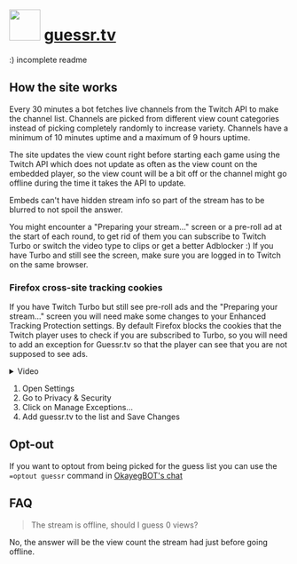 # <img src="https://github.com/badoge/guessr.tv/assets/18620902/9f3b6cda-1f2f-4d29-9ddb-ad91c5ceb22c" width="56"> [guessr.tv](https://guessr.tv/)

:) incomplete readme

## How the site works

Every 30 minutes a bot fetches live channels from the Twitch API to make the channel list. Channels are picked from different view count categories instead of picking completely randomly to increase variety. Channels have a minimum of 10 minutes uptime and a maximum of 9 hours uptime.

The site updates the view count right before starting each game using the Twitch API which does not update as often as the view count on the embedded player, so the view count will be a bit off or the channel might go offline during the time it takes the API to update.

Embeds can't have hidden stream info so part of the stream has to be blurred to not spoil the answer.

You might encounter a "Preparing your stream..." screen or a pre-roll ad at the start of each round, to get rid of them you can subscribe to Twitch Turbo or switch the video type to clips or get a better Adblocker :)
If you have Turbo and still see the screen, make sure you are logged in to Twitch on the same browser.

### Firefox cross-site tracking cookies

If you have Twitch Turbo but still see pre-roll ads and the "Preparing your stream..." screen you will need make some changes to your Enhanced Tracking Protection settings. By default Firefox blocks the cookies that the Twitch player uses to check if you are subscribed to Turbo, so you will need to add an exception for Guessr.tv so that the player can see that you are not supposed to see ads.

<details>
<summary>Video</summary>
  <video src="https://github.com/badoge/guessr.tv/assets/18620902/aa2ce208-09cd-4798-b59d-b3bbed64bca6.mp4" /> 
</details>
    
1. Open Settings
2. Go to Privacy & Security
3. Click on Manage Exceptions...
4. Add guessr.tv to the list and Save Changes

## Opt-out

If you want to optout from being picked for the guess list you can use the `=optout guessr` command in [OkayegBOT's chat](https://www.twitch.tv/popout/okayegbot/chat?popout=)

## FAQ

> The stream is offline, should I guess 0 views?

No, the answer will be the view count the stream had just before going offline.
